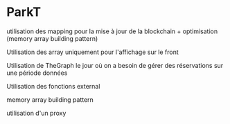 # ParkT
utilisation des mapping pour la mise à jour de la blockchain + optimisation (memory array building pattern) 


Utilisation des array uniquement pour l'affichage sur le front

Utilisation de TheGraph le jour où on a besoin de gérer des réservations sur une période données 

Utilisation des fonctions external

memory array building pattern

utilisation d'un proxy